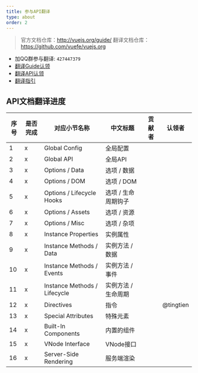 ```yaml
---
title: 参与API翻译
type: about
order: 2
---
```


> 官方文档仓库：http://vuejs.org/guide/
> 翻译文档仓库：https://github.com/vuefe/vuejs.org

- 加QQ群参与翻译: `427447379`
- [翻译Guide认领](https://github.com/vuefe/vuejs.org/issues/1)
- [翻译API认领](https://github.com/vuefe/vuejs.org/issues/44)
- [翻译指引](https://github.com/vuefe/vuejs.org/issues/25)

## API文档翻译进度

序号 | 是否完成  | 对应小节名称 | 中文标题  | 贡献者 | 认领者
----- | ------- | ------------- | --- | --- | ---
1 | x |  Global Config | 全局配置 | | 
2 | x | Global API | 全局API | |
3 | x | Options / Data | 选项 / 数据 | | 
4 | x | Options / DOM | 选项 / DOM | |
5 | x | Options / Lifecycle Hooks | 选项 / 生命周期钩子 | | 
6 | x | Options / Assets | 选项 / 资源 | |
7 | x | Options / Misc | 选项 / 杂项 |  | 
8 | x | Instance Properties | 实例属性 | |
9 | x | Instance Methods / Data | 实例方法 / 数据 | | 
10 | x | Instance Methods / Events | 实例方法 / 事件 |  |
11 | x |  Instance Methods / Lifecycle | 实例方法 / 生命周期 | |
12 | x | Directives | 指令|  |  @tingtien 
13 | x | Special Attributes | 特殊元素 | |
14 | x | Built-In Components | 内置的组件  | |
15 | x | VNode Interface | VNode接口  | |
16 | x | Server-Side Rendering | 服务端渲染| | |